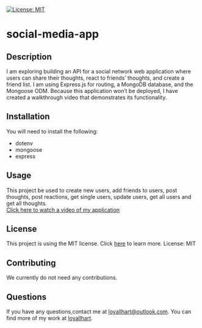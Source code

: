  [![License: MIT](https://img.shields.io/badge/License-MIT-yellow.svg)](https://opensource.org/licenses/MIT)

# social-media-app

  ## Description
  I am exploring building an API for a social network web application where users can share their thoughts, react to friends’ thoughts, and create a friend list. I am using Express.js for routing, a MongoDB database, and the Mongoose ODM. Because this application won’t be deployed, I have created a walkthrough video that demonstrates its functionality.

  ## Installation
  You will need to install the following:
  - dotenv
  - mongoose
  - express
  
  ## Usage
  This project be used to create new users, add friends to users, post thoughts, post reactions, get single users, update users, get all users and get all thoughts.    
  [Click here to watch a video of my application](https://drive.google.com/file/d/1WX68sQZXaTm6y7tazHzwDi-auJuW5qj5/view?usp=share_link)

  ## License
  This project is using the MIT license. Click [here](https://opensource.org/licenses/MIT) to learn more.
  License: MIT 

  ## Contributing
  We currently do not need any contributions.

  ## Questions
  If you have any questions,contact me at loyallhart@outlook.com. You can find more of my work at [loyallhart](https://github.com/loyallhart/).